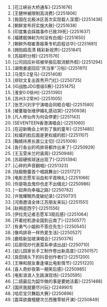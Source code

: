 
1. [花江峡谷大桥通车]-[2251676]
1. [王健林被限制高消费]-[2251806]
1. [我国在北极冰区首次实现载人深潜]-[2251438]
1. [朝鲜宣布将实施大赦]-[2251638]
1. [印度集会踩踏事件已致39死]-[2251637]
1. [福建舰弹射为何没有白烟]-[2251650]
1. [朝鲜外相崔善姬乘专机启程访华]-[2251681]
1. [拥抱超高清 精彩新视界]-[2251841]
1. [苏超积分榜]-[2251576]
1. [公司回应补班被举报后取消额外假]-[2251294]
1. [湖南娄底回应“庆当爹”习俗]-[2251811]
1. [马竞5:2皇马]-[2251408]
1. [郑钦文复出首秀开门红]-[2250725]
1. [IG战胜JDG晋级S赛]-[2251475]
1. [淮安0:0徐州]-[2251390]
1. [苏州3:2常州]-[2251005]
1. [张艺兴刘宇宁演唱会同框合唱]-[2251580]
1. [被董璇张维伊婚礼感动哭]-[2250938]
1. [凡人修仙传为何会停更]-[2251143]
1. [SEVENTEEN香港演唱会]-[2251060]
1. [在迎新晚会上听到了我的童年]-[2251480]
1. [权威的脸后面是更权威的脸]-[2251107]
1. [鞠婧祎黑长直公主切]-[2251009]
1. [各行各业的鸡排哥都炸出来了]-[2250929]
1. [王玉雯米兰时装周]-[2250948]
1. [苏超硬核球迷出现了]-[2251394]
1. [心碎的声音翻唱]-[2251323]
1. [陆毅鲍蕾首个唱跳舞台]-[2251727]
1. [电影志愿军浴血和平首映礼]-[2251066]
1. [你是吸血鬼你也走不出缅北]-[2250986]
1. [一起奔向幸福之路]-[2250782]
1. [许我耀眼热度破纪录]-[2250731]
1. [河南邀请全体江苏朋友来玩]-[2251551]
1. [赵朔逛西宁]-[2251556]
1. [伊拉克记者志愿军3观后感]-[2251064]
1. [开着挖机游全国到云南了]-[2250577]
1. [有勇气小姐和不答应先生]-[2250545]
1. [像鸡排哥一样热爱生活]-[2250527]
1. [鹿晗新加坡演唱会]-[2250376]
1. [后厨现炒代表菜系申请出战]-[2250710]
1. [幼儿园家长手工制作卷出新高度]-[2250157]
1. [良田镜头下的抖音创作者们]-[2251200]
1. [王琳和朋友重逢堪比电影情节]-[2251220]
1. [喜人奇妙夜第一期笑后感]-[2250985]
1. [电影浪浪人生路演现场]-[2250595]
1. [二妞最后为韶华做的事是要她活着]-[2251488]
1. [国庆我就要尽兴玩]-[2249901]
1. [哈尼宝贝舞蹈大赛]-[2250896]
1. [震耳欲聋檀健次兰西雅零帧开演]-[2250849]